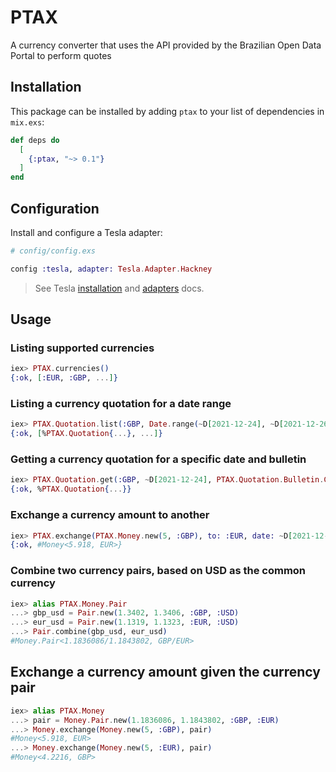 # PTAX

A currency converter that uses the API provided by the Brazilian Open Data Portal to perform quotes

## Installation

This package can be installed by adding `ptax` to your list of dependencies in `mix.exs`:

```elixir
def deps do
  [
    {:ptax, "~> 0.1"}
  ]
end
```

## Configuration

Install and configure a Tesla adapter:

```elixir
# config/config.exs

config :tesla, adapter: Tesla.Adapter.Hackney
```

> See Tesla [installation](https://hexdocs.pm/tesla/readme.html#installation) and [adapters](https://hexdocs.pm/tesla/readme.html#adapters) docs.

## Usage

### Listing supported currencies

```elixir
iex> PTAX.currencies()
{:ok, [:EUR, :GBP, ...]}
```

### Listing a currency quotation for a date range

```elixir
iex> PTAX.Quotation.list(:GBP, Date.range(~D[2021-12-24], ~D[2021-12-26]))
{:ok, [%PTAX.Quotation{...}, ...]}
```

### Getting a currency quotation for a specific date and bulletin

```elixir
iex> PTAX.Quotation.get(:GBP, ~D[2021-12-24], PTAX.Quotation.Bulletin.Closing)
{:ok, %PTAX.Quotation{...}}
```

### Exchange a currency amount to another

```elixir
iex> PTAX.exchange(PTAX.Money.new(5, :GBP), to: :EUR, date: ~D[2021-12-24])
{:ok, #Money<5.918, EUR>}
```

### Combine two currency pairs, based on USD as the common currency

```elixir
iex> alias PTAX.Money.Pair
...> gbp_usd = Pair.new(1.3402, 1.3406, :GBP, :USD)
...> eur_usd = Pair.new(1.1319, 1.1323, :EUR, :USD)
...> Pair.combine(gbp_usd, eur_usd)
#Money.Pair<1.1836086/1.1843802, GBP/EUR>
```

## Exchange a currency amount given the currency pair

```elixir
iex> alias PTAX.Money
...> pair = Money.Pair.new(1.1836086, 1.1843802, :GBP, :EUR)
...> Money.exchange(Money.new(5, :GBP), pair)
#Money<5.918, EUR>
...> Money.exchange(Money.new(5, :EUR), pair)
#Money<4.2216, GBP>
```
